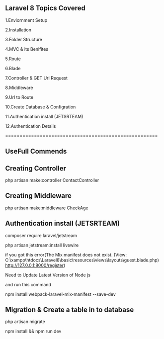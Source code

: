 Laravel 8 Topics Covered
------------------------

1.Enviornment Setup

2.Installation

3.Folder Structure

4.MVC & its Benifites

5.Route

6.Blade

7.Controller & GET Url Request

8.Middleware

9.Url to Route

10.Create Database & Configration

11.Authentication install (JETSRTEAM)

12.Authentication Details



=====================================================

UseFull Commends
----------------
Creating Controller
-------------------
php artisan make:controller ContactController

Creating Middleware
-------------------
php artisan make:middleware CheckAge

Authentication install (JETSRTEAM)
----------------------------------
composer require laravel/jetstream

php artisan jetstream:install livewire 

if you got this error(The Mix manifest does not exist. (View: C:\xampp\htdocs\Laravel8\basic\resources\views\layouts\guest.blade.php) http://127.0.0.1:8000/register)

Need to Update Latest Version of Node js

and run this command

npm install webpack-laravel-mix-manifest --save-dev


Migration & Create a table in to database
-----------------------------------------
php artisan migrate

npm install && npm run dev







